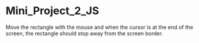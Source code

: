 # Mini_Project_2_JS
Move the rectangle with the mouse and when the cursor is at the end of the screen, the rectangle should stop away from the screen border.
